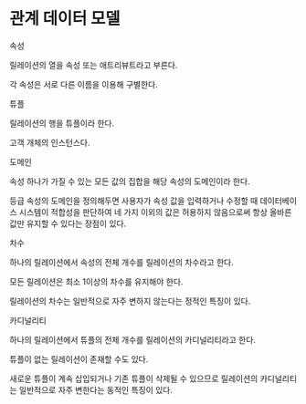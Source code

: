 # 관계 데이터 모델



속성

릴레이션의 열을 속성 또는 애트리뷰트라고 부른다.

각 속성은 서로 다른 이름을 이용해 구별한다.



튜플

릴레이션의 행을 튜플이라 한다.

고객 개체의 인스턴스다.



도메인

속성 하나가 가질 수 있는 모든 값의 집합을 해당 속성의 도메인이라 한다.

등급 속성의 도메인을 정의해두면 사용자가 속성 값을 입력하거나 수정할 때 데이터베이스 시스템이 적합성을 판단하여 네 가지 이외의 값은 허용하지 않음으로써 항상 올바른 값만 유지할 수 있다는 장점이 있다.



차수

하나의 릴레이션에서 속성의 전체 개수를 릴레이션의 차수라고 한다.

모든 릴레이션은 최소 1이상의 차수를 유지해야 한다.

릴레이션의 차수는 일반적으로 자주 변하지 않는다는 정적인 특징이 있다.



카디널리티

하나의 릴레이션에서 튜플의 전체 개수를 릴레이션의 카디널리티라고 한다.

튜플이 없는 릴레이션이 존재할 수도 있다.

새로운 튜플이 계속 삽입되거나 기존 튜플이 삭제될 수 있으므로 릴레이션의 카디널리티는 일반적으로 자주 변한다는 동적인 특징이 있다.